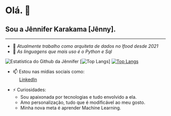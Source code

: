 # Olá. 👋
## **Sou a Jênnifer Karakama [Jênny].**

---

- 🔭 _Atualmente trabalho como arquiteta de dados no Ifood desde 2021_  
- 🌱 _As linguagens que mais uso é o Python e Sql_

![Estatística do Github da Jênnifer](https://github-readme-stats.vercel.app/api?username=jenniferstefaniks&show_icons=true&count_private=true&theme=dracula)
[![Top Langs](https://github-readme-stats.vercel.app/api/top-langs/?username=jennifestefaniks&show_icons=true&count_private=true&theme=dracula)]
[![Top Langs](https://github-readme-stats.vercel.app/api/top-langs/?username=jennifestefaniks&layout=compact&show_icons=true&count_private=true&theme=dracula)](https://github.com/anuraghazra/github-readme-stats)


* 📫 Estou nas mídias sociais como:    
<a href="https://www.linkedin.com/in/jennifestefani/"><img src="https://img.shields.io/badge/LinkedIn-0077B5?style=for-the-badge&logo=linkedin&logoColor=" width="16"></img></a> [LinkedIn](https://www.linkedin.com/in/jennifestefani "LinkedIn")  



- ⚡ Curiosidades: 
    * Sou apaixonada por tecnologias e tudo envolvido a ela.
    * Amo personalização, tudo que é modificável ao meu gosto.
    * Minha nova meta é aprender Machine Learning.
        
